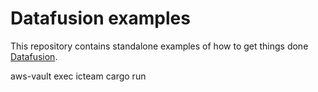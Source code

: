 # Datafusion examples

This repository contains standalone examples of how to get things done [Datafusion](https://github.com/apache/arrow-datafusion).

aws-vault exec icteam cargo run

